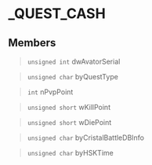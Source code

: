 # _QUEST_CASH
 
## Members
 
> `unsigned int` dwAvatorSerial
 
> `unsigned char` byQuestType
 
> `int` nPvpPoint
 
> `unsigned short` wKillPoint
 
> `unsigned short` wDiePoint
 
> `unsigned char` byCristalBattleDBInfo
 
> `unsigned char` byHSKTime
 
